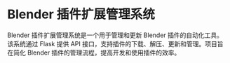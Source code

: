 # Blender 插件扩展管理系统

Blender 插件扩展管理系统是一个用于管理和更新 Blender 插件的自动化工具。该系统通过 Flask 提供 API 接口，支持插件的下载、解压、更新和管理。项目旨在简化 Blender 插件的管理流程，提高开发和使用插件的效率。